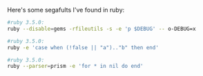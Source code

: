 Here's some segafults I've found in ruby:
```sh
#ruby 3.5.0:
ruby --disable=gems -rfileutils -s -e 'p $DEBUG' -- o-DEBUG=x

#ruby 3.5.0:
ruby -e 'case when (!false || "a").."b" then end'

#ruby 3.5.0:
ruby --parser=prism -e 'for * in nil do end'
```
